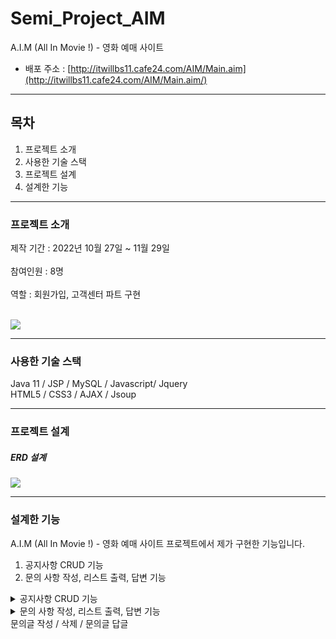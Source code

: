 # Semi_Project_AIM
A.I.M (All In Movie !) - 영화 예매 사이트

- 배포 주소 : [http://itwillbs11.cafe24.com/AIM/Main.aim](http://itwillbs11.cafe24.com/AIM/Main.aim/)
****
## 목차
1. 프로젝트 소개
2. 사용한 기술 스택
3. 프로젝트 설계
4. 설계한 기능

**** 
### 프로젝트 소개
제작 기간 : 2022년 10월 27일 ~ 11월 29일<br>
<br>
참여인원 : 8명<br><br>
역할 : 회원가입, 고객센터 파트 구현<br><br>
<p align="left">
  <img src="https://github.com/msh45660/Semi_Project_AIM/assets/116853287/5916a0aa-7a2b-4f6e-abe6-eb34ffd9f439">
</p>

****

### 사용한 기술 스택
Java 11 / JSP / MySQL / Javascript/ Jquery <br>
HTML5 / CSS3 / AJAX / Jsoup <br>

****

### 프로젝트 설계

##### ERD 설계
<p align="left">
  <img src="https://github.com/msh45660/Semi_Project_AIM/assets/116853287/7210177f-685d-4e43-8c9c-c40d07ba16e3">
</p>

****

### 설계한 기능
A.I.M (All In Movie !) - 영화 예매 사이트 프로젝트에서 제가 구현한 기능입니다.
1. 공지사항 CRUD 기능
2. 문의 사항 작성, 리스트 출력, 답변 기능

<details>
  <summary>공지사항 CRUD 기능</summary>
기본적인 CRUD 기능을 공지사항 작성에 적용했습니다.
 
</details>

<details>
  <summary>문의 사항 작성, 리스트 출력, 답변 기능</summary>
문의 사항 작성, 리스트 출력, 답변 기능
 
</details>
문의글 작성 / 삭제 / 문의글 답글

